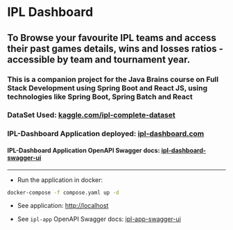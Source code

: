# IPL Dashboard

## To Browse your favourite IPL teams and access their past games details, wins and losses ratios - accessible by team and tournament year.

### This is a companion project for the Java Brains course on Full Stack Development using Spring Boot and React JS, using technologies like Spring Boot, Spring Batch and React

### DataSet Used: [kaggle.com/ipl-complete-dataset](https://www.kaggle.com/patrickb1912/ipl-complete-dataset-20082020/metadata)

### IPL-Dashboard Application deployed: [ipl-dashboard.com](http://129.154.43.221)

#### IPL-Dashboard Application OpenAPI Swagger docs: [ipl-dashboard-swagger-ui](http://129.154.43.221/app/swagger-ui/index.html)

---

- Run the application in docker:

```sh
docker-compose -f compose.yaml up -d
```

- See application: [http://localhost](http://localhost)

- See `ipl-app` OpenAPI Swagger docs: [ipl-app-swagger-ui](http://localhost/app/swagger-ui/index.html)
